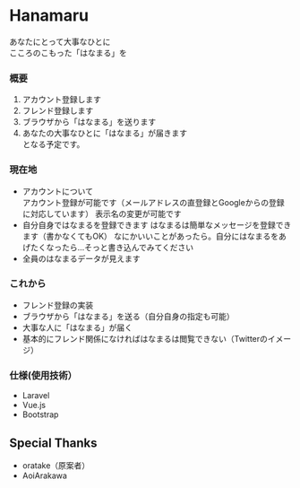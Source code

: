 # Hanamaru
あなたにとって大事なひとに  
こころのこもった「はなまる」を

### 概要
1. アカウント登録します  
2. フレンド登録します  
3. ブラウザから「はなまる」を送ります  
4. あなたの大事なひとに「はなまる」が届きます  
となる予定です。

### 現在地
- アカウントについて  
アカウント登録が可能です（メールアドレスの直登録とGoogleからの登録に対応しています）
表示名の変更が可能です
- 自分自身ではなまるを登録できます
はなまるは簡単なメッセージを登録できます（書かなくてもOK）
なにかいいことがあったら。自分にはなまるをあげたくなったら…そっと書き込んでみてください
- 全員のはなまるデータが見えます

### これから
- フレンド登録の実装
- ブラウザから「はなまる」を送る（自分自身の指定も可能）
- 大事な人に「はなまる」が届く
- 基本的にフレンド関係になければはなまるは閲覧できない（Twitterのイメージ）

### 仕様(使用技術）
- Laravel
- Vue.js
- Bootstrap

## Special Thanks
- oratake（原案者）
- AoiArakawa
